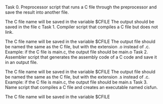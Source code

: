 Task 0. Preprocessor
script that runs a C file through the preprocessor and save the result into another file.

The C file name will be saved in the variable $CFILE
The output should be saved in the file c
Task 1. Compiler
script that compiles a C file but does not link.

The C file name will be saved in the variable $CFILE
The output file should be named the same as the C file, but with the extension .o instead of .c.
Example: if the C file is main.c, the output file should be main.o
Task 2. Assembler
 script that generates the assembly code of a C code and save it in an output file.

The C file name will be saved in the variable $CFILE
The output file should be named the same as the C file, but with the extension .s instead of .c.
Example: if the C file is main.c, the output file should be main.s
Task 3. Name
script that compiles a C file and creates an executable named cisfun.

The C file name will be saved in the variable $CFILE
